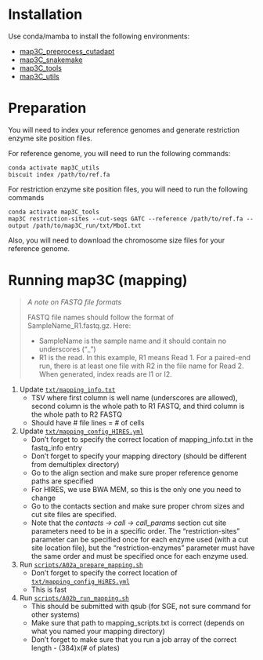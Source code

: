 # Installation

Use conda/mamba to install the following environments:

* [map3C_preprocess_cutadapt](../../envs/preprocess/map3C_preprocess_hires.yml)
* [map3C_snakemake](../../envs/map3C_snakemake.yml)
* [map3C_tools](../../envs/map3C_tools.yml)
* [map3C_utils](../../envs/map3C_utils.yml)

# Preparation

You will need to index your reference genomes and generate restriction enzyme site position files. 

For reference genome, you will need to run the following commands:

```{bash}
conda activate map3C_utils
biscuit index /path/to/ref.fa
```

For restriction enzyme site position files, you will need to run the following commands

```{bash}
conda activate map3C_tools
map3C restriction-sites --cut-seqs GATC --reference /path/to/ref.fa --output /path/to/map3C_run/txt/MboI.txt
```

Also, you will need to download the chromosome size files for your reference genome.

# Running map3C (mapping)

> _A note on FASTQ file formats_
> 
>FASTQ file names should follow the format of SampleName_R1.fastq.gz. Here:
> * SampleName is the sample name and it should contain no underscores (“_”)
> * R1 is the read. In this example, R1 means Read 1. For a paired-end run, there is at least one file with R2 in the file name for Read 2. When generated, index reads are I1 or I2.

1. Update [`txt/mapping_info.txt`](txt/mapping_info.txt)
   * TSV where first column is well name (underscores are allowed), second column is the whole path to R1 FASTQ, and third column is the whole path to R2 FASTQ
   * Should have # file lines = # of cells
2. Update [`txt/mapping_config_HIRES.yml`](txt/mapping_config_HiRES.yml)
   * Don’t forget to specify the correct location of mapping_info.txt in the fastq_info entry
   * Don’t forget to specify your mapping directory (should be different from demultiplex directory)
   * Go to the align section and make sure proper reference genome paths are specified
   * For HIRES, we use BWA MEM, so this is the only one you need to change
   * Go to the contacts section and make sure proper chrom sizes and cut site files are specified.
   * Note that the _contacts -> call -> call_params_ section cut site parameters need to be in a specific order. The “restriction-sites” parameter can be specified once for each enzyme used (with a cut site location file), but the “restriction-enzymes” parameter must have the same order and must be specified once for each enzyme used.
3. Run [`scripts/A02a_prepare_mapping.sh`](`scripts/A02a_prepare_mapping.sh`)
   * Don’t forget to specify the correct location of [`txt/mapping_config_HiRES.yml`](txt/mapping_config_HiRES.yml)
   * This is fast
4. Run [`scripts/A02b_run_mapping.sh`](scripts/A02b_run_mapping.sh)
   * This should be submitted with qsub (for SGE, not sure command for other systems)
   * Make sure that path to mapping_scripts.txt is correct (depends on what you named your mapping directory)
   * Don’t forget to make sure that you run a job array of the correct length - (384)x(# of plates)
